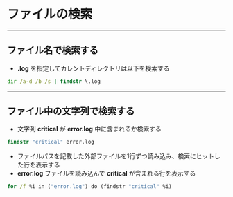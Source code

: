 # ファイルの検索

***

## ファイル名で検索する

* __.log__ を指定してカレントディレクトリは以下を検索する

```cmd
dir /a-d /b /s | findstr \.log
```

***

## ファイル中の文字列で検索する

* 文字列 __critical__ が __error.log__ 中に含まれるか検索する

```cmd
findstr "critical" error.log
```

* ファイルパスを記載した外部ファイルを1行ずつ読み込み、検索にヒットした行を表示する
* __error.log__ ファイルを読み込んで __critical__ が含まれる行を表示する

```cmd
for /f %i in ("error.log") do (findstr "critical" %i)
```
